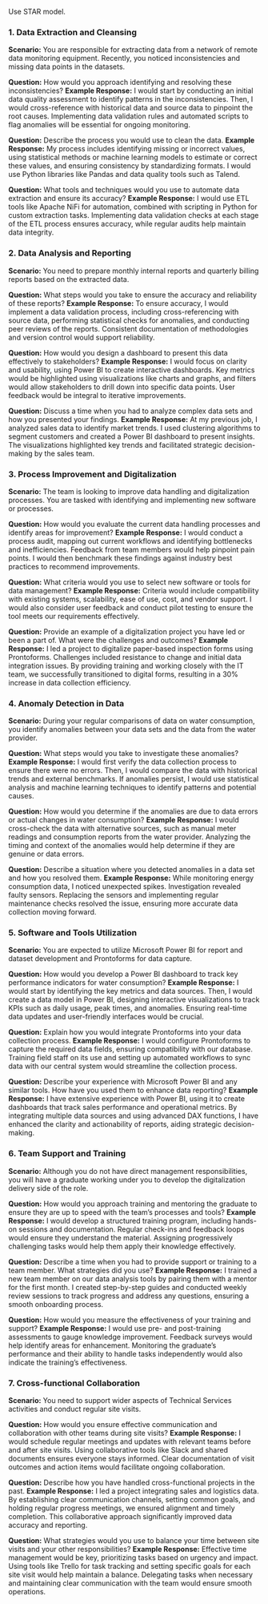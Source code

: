 Use STAR model.
### 1. Data Extraction and Cleansing

**Scenario:** You are responsible for extracting data from a network of remote data monitoring equipment. Recently, you noticed inconsistencies and missing data points in the datasets.

**Question:** How would you approach identifying and resolving these inconsistencies?
**Example Response:** I would start by conducting an initial data quality assessment to identify patterns in the inconsistencies. Then, I would cross-reference with historical data and source data to pinpoint the root causes. Implementing data validation rules and automated scripts to flag anomalies will be essential for ongoing monitoring.

**Question:** Describe the process you would use to clean the data.
**Example Response:** My process includes identifying missing or incorrect values, using statistical methods or machine learning models to estimate or correct these values, and ensuring consistency by standardizing formats. I would use Python libraries like Pandas and data quality tools such as Talend.

**Question:** What tools and techniques would you use to automate data extraction and ensure its accuracy?
**Example Response:** I would use ETL tools like Apache NiFi for automation, combined with scripting in Python for custom extraction tasks. Implementing data validation checks at each stage of the ETL process ensures accuracy, while regular audits help maintain data integrity.

### 2. Data Analysis and Reporting

**Scenario:** You need to prepare monthly internal reports and quarterly billing reports based on the extracted data.

**Question:** What steps would you take to ensure the accuracy and reliability of these reports?
**Example Response:** To ensure accuracy, I would implement a data validation process, including cross-referencing with source data, performing statistical checks for anomalies, and conducting peer reviews of the reports. Consistent documentation of methodologies and version control would support reliability.

**Question:** How would you design a dashboard to present this data effectively to stakeholders?
**Example Response:** I would focus on clarity and usability, using Power BI to create interactive dashboards. Key metrics would be highlighted using visualizations like charts and graphs, and filters would allow stakeholders to drill down into specific data points. User feedback would be integral to iterative improvements.

**Question:** Discuss a time when you had to analyze complex data sets and how you presented your findings.
**Example Response:** At my previous job, I analyzed sales data to identify market trends. I used clustering algorithms to segment customers and created a Power BI dashboard to present insights. The visualizations highlighted key trends and facilitated strategic decision-making by the sales team.

### 3. Process Improvement and Digitalization

**Scenario:** The team is looking to improve data handling and digitalization processes. You are tasked with identifying and implementing new software or processes.

**Question:** How would you evaluate the current data handling processes and identify areas for improvement?
**Example Response:** I would conduct a process audit, mapping out current workflows and identifying bottlenecks and inefficiencies. Feedback from team members would help pinpoint pain points. I would then benchmark these findings against industry best practices to recommend improvements.

**Question:** What criteria would you use to select new software or tools for data management?
**Example Response:** Criteria would include compatibility with existing systems, scalability, ease of use, cost, and vendor support. I would also consider user feedback and conduct pilot testing to ensure the tool meets our requirements effectively.

**Question:** Provide an example of a digitalization project you have led or been a part of. What were the challenges and outcomes?
**Example Response:** I led a project to digitalize paper-based inspection forms using Prontoforms. Challenges included resistance to change and initial data integration issues. By providing training and working closely with the IT team, we successfully transitioned to digital forms, resulting in a 30% increase in data collection efficiency.

### 4. Anomaly Detection in Data

**Scenario:** During your regular comparisons of data on water consumption, you identify anomalies between your data sets and the data from the water provider.

**Question:** What steps would you take to investigate these anomalies?
**Example Response:** I would first verify the data collection process to ensure there were no errors. Then, I would compare the data with historical trends and external benchmarks. If anomalies persist, I would use statistical analysis and machine learning techniques to identify patterns and potential causes.

**Question:** How would you determine if the anomalies are due to data errors or actual changes in water consumption?
**Example Response:** I would cross-check the data with alternative sources, such as manual meter readings and consumption reports from the water provider. Analyzing the timing and context of the anomalies would help determine if they are genuine or data errors.

**Question:** Describe a situation where you detected anomalies in a data set and how you resolved them.
**Example Response:** While monitoring energy consumption data, I noticed unexpected spikes. Investigation revealed faulty sensors. Replacing the sensors and implementing regular maintenance checks resolved the issue, ensuring more accurate data collection moving forward.

### 5. Software and Tools Utilization

**Scenario:** You are expected to utilize Microsoft Power BI for report and dataset development and Prontoforms for data capture.

**Question:** How would you develop a Power BI dashboard to track key performance indicators for water consumption?
**Example Response:** I would start by identifying the key metrics and data sources. Then, I would create a data model in Power BI, designing interactive visualizations to track KPIs such as daily usage, peak times, and anomalies. Ensuring real-time data updates and user-friendly interfaces would be crucial.

**Question:** Explain how you would integrate Prontoforms into your data collection process.
**Example Response:** I would configure Prontoforms to capture the required data fields, ensuring compatibility with our database. Training field staff on its use and setting up automated workflows to sync data with our central system would streamline the collection process.

**Question:** Describe your experience with Microsoft Power BI and any similar tools. How have you used them to enhance data reporting?
**Example Response:** I have extensive experience with Power BI, using it to create dashboards that track sales performance and operational metrics. By integrating multiple data sources and using advanced DAX functions, I have enhanced the clarity and actionability of reports, aiding strategic decision-making.

### 6. Team Support and Training

**Scenario:** Although you do not have direct management responsibilities, you will have a graduate working under you to develop the digitalization delivery side of the role.

**Question:** How would you approach training and mentoring the graduate to ensure they are up to speed with the team’s processes and tools?
**Example Response:** I would develop a structured training program, including hands-on sessions and documentation. Regular check-ins and feedback loops would ensure they understand the material. Assigning progressively challenging tasks would help them apply their knowledge effectively.

**Question:** Describe a time when you had to provide support or training to a team member. What strategies did you use?
**Example Response:** I trained a new team member on our data analysis tools by pairing them with a mentor for the first month. I created step-by-step guides and conducted weekly review sessions to track progress and address any questions, ensuring a smooth onboarding process.

**Question:** How would you measure the effectiveness of your training and support?
**Example Response:** I would use pre- and post-training assessments to gauge knowledge improvement. Feedback surveys would help identify areas for enhancement. Monitoring the graduate’s performance and their ability to handle tasks independently would also indicate the training’s effectiveness.

### 7. Cross-functional Collaboration

**Scenario:** You need to support wider aspects of Technical Services activities and conduct regular site visits.

**Question:** How would you ensure effective communication and collaboration with other teams during site visits?
**Example Response:** I would schedule regular meetings and updates with relevant teams before and after site visits. Using collaborative tools like Slack and shared documents ensures everyone stays informed. Clear documentation of visit outcomes and action items would facilitate ongoing collaboration.

**Question:** Describe how you have handled cross-functional projects in the past.
**Example Response:** I led a project integrating sales and logistics data. By establishing clear communication channels, setting common goals, and holding regular progress meetings, we ensured alignment and timely completion. This collaborative approach significantly improved data accuracy and reporting.

**Question:** What strategies would you use to balance your time between site visits and your other responsibilities?
**Example Response:** Effective time management would be key, prioritizing tasks based on urgency and impact. Using tools like Trello for task tracking and setting specific goals for each site visit would help maintain a balance. Delegating tasks when necessary and maintaining clear communication with the team would ensure smooth operations.